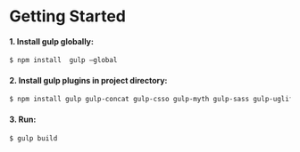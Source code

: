 # Getting Started

#### 1. Install gulp globally:

```sh
$ npm install  gulp —global
```
#### 2. Install gulp plugins in project directory:
```sh
$ npm install gulp gulp-concat gulp-csso gulp-myth gulp-sass gulp-uglify
```
#### 3. Run:
```sh
$ gulp build
```
